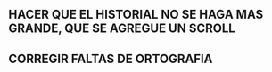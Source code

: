 <!-- ## HACER UN BOTON ? QUE EXPLIQUE EL PROYECTO -->
<!-- ## HACER UN BOTON <- QUE MUESTRE EL HISTORIAL -->
<!-- ## HACER COMMIT DE MOBILE IMPROVEMENT -->
<!-- ## HACER MAS GRANDE EL PANEL DERECHO (30PX) -->
## HACER QUE EL HISTORIAL NO SE HAGA MAS GRANDE, QUE SE AGREGUE UN SCROLL
## CORREGIR FALTAS DE ORTOGRAFIA
